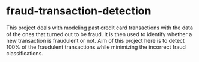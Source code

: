 # fraud-transaction-detection
This project deals with modeling past credit card transactions with the data of the ones that turned out to be fraud. It is then used to identify whether a new transaction is fraudulent or not. Aim of this project here is to detect 100% of the fraudulent transactions while minimizing the incorrect fraud classifications.
